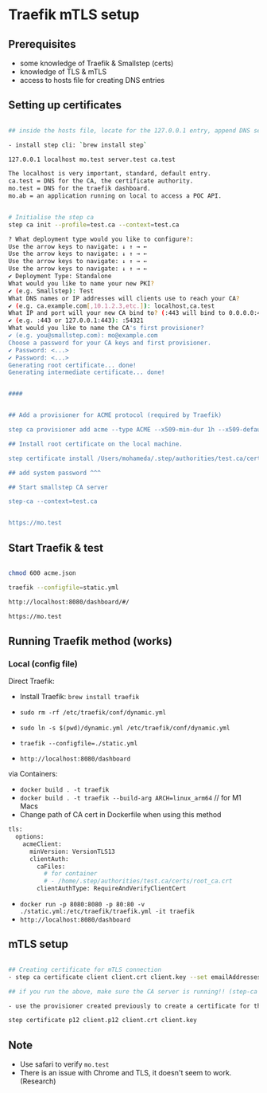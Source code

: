 # Traefik mTLS setup


## Prerequisites
- some knowledge of Traefik & Smallstep (certs)
- knowledge of TLS & mTLS
- access to hosts file for creating DNS entries

## Setting up certificates

```bash

## inside the hosts file, locate for the 127.0.0.1 entry, append DNS separated by spaces.

- install step cli: `brew install step`

127.0.0.1 localhost mo.test server.test ca.test

The localhost is very important, standard, default entry.
ca.test = DNS for the CA, the certificate authority.
mo.test = DNS for the traefik dashboard.
mo.ab = an application running on local to access a POC API.


# Initialise the step ca
step ca init --profile=test.ca --context=test.ca 

? What deployment type would you like to configure?: 
Use the arrow keys to navigate: ↓ ↑ → ← 
Use the arrow keys to navigate: ↓ ↑ → ← 
Use the arrow keys to navigate: ↓ ↑ → ← 
Use the arrow keys to navigate: ↓ ↑ → ← 
✔ Deployment Type: Standalone
What would you like to name your new PKI?
✔ (e.g. Smallstep): Test
What DNS names or IP addresses will clients use to reach your CA?
✔ (e.g. ca.example.com[,10.1.2.3,etc.]): localhost,ca.test
What IP and port will your new CA bind to? (:443 will bind to 0.0.0.0:443)
✔ (e.g. :443 or 127.0.0.1:443): :54321
What would you like to name the CA's first provisioner?
✔ (e.g. you@smallstep.com): mo@example.com
Choose a password for your CA keys and first provisioner.
✔ Password: <...>
✔ Password: <...>
Generating root certificate... done!
Generating intermediate certificate... done!


####


## Add a provisioner for ACME protocol (required by Traefik)

step ca provisioner add acme --type ACME --x509-min-dur 1h --x509-default-dur 9490h1m0s --x509-max-dur 9490h1m0s

## Install root certificate on the local machine.

step certificate install /Users/mohameda/.step/authorities/test.ca/certs/root_ca.crt

## add system password ^^^

## Start smallstep CA server

step-ca --context=test.ca


https://mo.test

```

## Start Traefik & test

```bash

chmod 600 acme.json

traefik --configfile=static.yml

http://localhost:8080/dashboard/#/

https://mo.test

```


## Running Traefik method (works)

### Local (config file)

Direct Traefik:
- Install Traefik: `brew install traefik`
- `sudo rm -rf /etc/traefik/conf/dynamic.yml`

- `sudo ln -s $(pwd)/dynamic.yml /etc/traefik/conf/dynamic.yml`
- `traefik --configfile=./static.yml`
- `http://localhost:8080/dashboard`

via Containers:
- `docker build . -t traefik`
- `docker build . -t traefik --build-arg ARCH=linux_arm64` // for M1 Macs
- Change path of CA cert in Dockerfile when using this method
```bash
tls:
  options:
    acmeClient:
      minVersion: VersionTLS13
      clientAuth:
        caFiles:
          # for container
          # - /home/.step/authorities/test.ca/certs/root_ca.crt
        clientAuthType: RequireAndVerifyClientCert
```
- `docker run -p 8080:8080 -p 80:80 -v ./static.yml:/etc/traefik/traefik.yml -it traefik`
- `http://localhost:8080/dashboard`


## mTLS setup

```bash

## Creating certificate for mTLS connection
- step ca certificate client client.crt client.key --set emailAddresses=mo@example.com --context=test.ca --size=4096 --kty=RSA

## if you run the above, make sure the CA server is running!! (step-ca --context=test.ca)

- use the provisioner created previously to create a certificate for the client. (Provisioner: mo@example.com (JWK))

step certificate p12 client.p12 client.crt client.key

```

## Note

- Use safari to verify `mo.test`
- There is an issue with Chrome and TLS, it doesn't seem to work. (Research)
